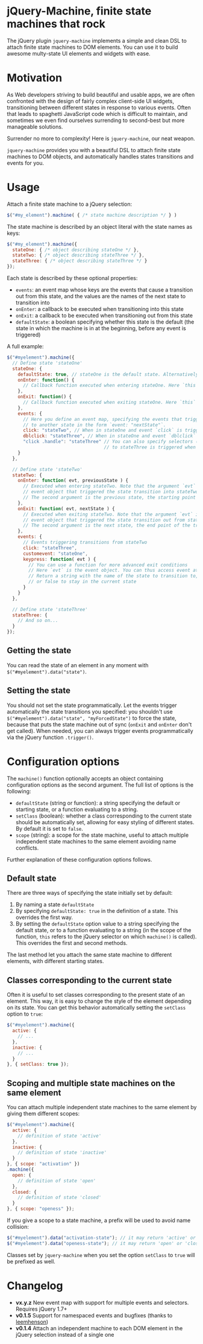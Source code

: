 jQuery-Machine, finite state machines that rock
===============================================

The jQuery plugin `jquery-machine` implements a simple and clean DSL to attach finite state machines to DOM elements. You can use it to build awesome multy-state UI elements and widgets with ease.


Motivation
==========

As Web developers striving to build beautiful and usable apps, we are often confronted with the design of fairly complex client-side UI widgets, transitioning between different states in response to various events. Often that leads to spaghetti JavaScript code which is difficult to maintain, and sometimes we even find ourselves surrending to second-best but more manageable solutions.

Surrender no more to complexity! Here is `jquery-machine`, our neat weapon.

`jquery-machine` provides you with a beautiful DSL to attach finite state machines to DOM objects, and automatically handles states transitions and events for you.


Usage
=====

Attach a finite state machine to a jQuery selection:

```javascript
$("#my_element").machine( { /* state machine description */ } )
```

The state machine is described by an object literal with the state names as keys:

```javascript
$("#my_element").machine({
  stateOne: { /* object describing stateOne */ },
  stateTwo: { /* object describing stateThree */ },
  stateThree: { /* object describing stateThree */ }
});
```

Each state is described by these optional properties:

  - `events`: an event map whose keys are the events that cause a transition out from this state, and the values are the names of the next state to transition into
  - `onEnter`: a callback to be executed when transitioning into this state
  - `onExit`: a callback to be executed when transitioning out from this state
  - `defaultState`: a boolean specifying whether this state is the default (the state in which the machine is in at the beginning, before any event is triggered)

A full example:

```javascript
$("#myelement").machine({
  // Define state 'stateOne'
  stateOne: {
    defaultState: true, // stateOne is the default state. Alternatively, just call the default state "defaultState"
    onEnter: function() {
      // Callback function executed when entering stateOne. Here `this` is $("#myelement")
    },
    onExit: function() {
      // Callback function executed when exiting stateOne. Here `this` is $("#myelement")
    },
    events: {
      // Here you define an event map, specifying the events that trigger a transition from stateOne
      // to another state in the form `event: "nextState"`.
      click: "stateTwo", // When in stateOne and event `click` is triggered, state transitions to stateTwo
      dblclick: "stateThree", // When in stateOne and event `dblclick` is triggered, state transitions to stateThree
      "click .handle": "stateThree" // You can also specify selectors (in this case the transition
                                    // to stateThree is triggered when element of class handle is clicked)
    }
  },

  // Define state 'stateTwo'
  stateTwo: {
    onEnter: function( evt, previousState ) {
      // Executed when entering stateTwo. Note that the argument `evt` is the
      // event object that triggered the state transition into stateTwo.
      // The second argument is the previous state, the starting point of the transition.
    },
    onExit: function( evt, nextState ) {
      // Executed when exiting stateTwo. Note that the argument `evt` is the
      // event object that triggered the state transition out from stateTwo.
      // The second argument is the next state, the end point of the transition.
    },
    events: {
      // Events triggering transitions from stateTwo
      click: "stateThree",
      customevent: "stateOne",
      keypress: function( evt ) {
        // You can use a function for more advanced exit conditions
        // Here `evt` is the event object. You can thus access event attributes like `evt.which`, etc.
        // Return a string with the name of the state to transition to,
        // or false to stay in the current state
      }
    }
  },

  // Define state 'stateThree'
  stateThree: {
    // And so on...
  }
});
```

Getting the state
-----------------

You can read the state of an element in any moment with `$("#myelement").data("state")`.


Setting the state
-----------------

You should not set the state programmatically. Let the events trigger automatically the state transitions you specified: you shouldn't use `$("#myelement").data("state", "myForcedState")` to force the state, because that puts the state machine out of sync (`onExit` and `onEnter` don't get called). When needed, you can always trigger events programmatically via the jQuery function `.trigger()`.


Configuration options
=====================

The `machine()` function optionally accepts an object containing configuration options as the second argument. The full list of options is the following:

* `defaultState` (string or function): a string specifying the default or starting state, or a function evaluating to a string.
* `setClass` (boolean): whether a class corresponding to the current state should be automatically set, allowing for easy styling of different states. By default it is set to `false`.
* `scope` (string): a scope for the state machine, useful to attach multiple independent state machines to the same element avoiding name conflicts.

Further explanation of these configuration options follows.


Default state
-------------

There are three ways of specifying the state initially set by default:

1. By naming a state `defaultState`
2. By specifying `defaultState: true` in the definition of a state. This overrides the first way.
3. By setting the `defaultState` option value to a string specifying the default state, or to a function evaluating to a string (in the scope of the function, `this` refers to the jQuery selector on which `machine()` is called). This overrides the first and second methods.

The last method let you attach the same state machine to different elements, with different starting states.


Classes corresponding to the current state
------------------------------------------

Often it is useful to set classes corresponding to the present state of an element. This way, it is easy to change the style of the element depending on its state. You can get this behavior automatically setting the `setClass` option to `true`:

```javascript
$("#myelement").machine({
  active: {
    // ...
  },
  inactive: {
    // ...
  }
}, { setClass: true });
```


Scoping and multiple state machines on the same element
-------------------------------------------------------

You can attach multiple independent state machines to the same element by giving them different scopes:

```javascript
$("#myelement").machine({
  active: {
    // definition of state 'active'
  },
  inactive: {
    // definition of state 'inactive'
  }
}, { scope: "activation" })
.machine({
  open: {
    // definition of state 'open'
  },
  closed: {
    // definition of state 'closed'
  }
}, { scope: "openess" });
```

If you give a scope to a state machine, a prefix will be used to avoid name collision:

```javascript
$("#myelement").data("activation-state"); // it may return 'active' or 'inactive'
$("#myelement").data("openess-state"); // it may return 'open' or 'closed'
```

Classes set by `jquery-machine` when you set the option `setClass` to `true` will be prefixed as well.


Changelog
=========

- **vx.y.z** New event map with support for multiple events and selectors. Requires jQuery 1.7+
- **v0.1.5** Support for namespaced events and bugfixes (thanks to [leemhenson](https://github.com/leemhenson))
- **v0.1.4** Attach an independent machine to each DOM element in the jQuery selection instead of a single one